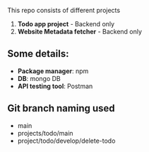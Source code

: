 This repo consists of different projects
1. **Todo app project** - Backend only
2. **Website Metadata fetcher** - Backend only

## Some details:
- **Package manager**: npm
- **DB**: mongo DB
- **API testing tool**: Postman

## Git branch naming used
- main 
- projects/todo/main
- project/todo/develop/delete-todo


